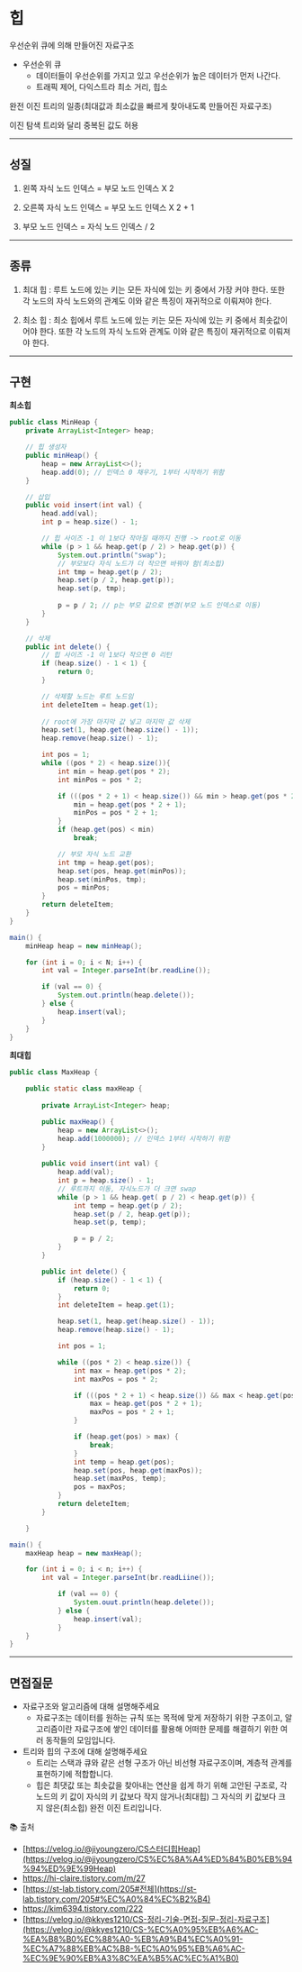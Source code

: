 # 힙

우선순위 큐에 의해 만들어진 자료구조

- 우선순위 큐
    - 데이터들이 우선순위를 가지고 있고 우선순위가 높은 데이터가 먼저 나간다.
    - 트래픽 제어, 다익스트라 최소 거리, 힙소

완전 이진 트리의 일종(최대값과 최소값을 빠르게 찾아내도록 만들어진 자료구조)

이진 탐색 트리와 달리 중복된 값도 허용

---

## 성질

1) 왼쪽 자식 노드 인덱스 = 부모 노드 인덱스 X 2

2) 오른쪽 자식 노드 인덱스 = 부모 노드 인덱스 X 2 + 1

3) 부모 노드 인덱스 = 자식 노드 인덱스 / 2

---

## 종류

1) 최대 힙 : 루트 노드에 있는 키는 모든 자식에 있는 키 중에서 가장 커야 한다. 또한 각 노드의 자식 노드와의 관계도 이와 같은 특징이 재귀적으로 이뤄져야 한다. 

2) 최소 힙 : 최소 힙에서 루트 노드에 있는 키는 모든 자식에 있는 키 중에서 최솟값이어야 한다. 또한 각 노드의 자식 노드와 관계도 이와 같은 특징이 재귀적으로 이뤄져야 한다.  

---

## 구현

**최소힙**

```java
public class MinHeap {
	private ArrayList<Integer> heap;

	// 힙 생성자
	public minHeap() {
		heap = new ArrayList<>();
		heap.add(0); // 인덱스 0 채우기, 1부터 시작하기 위함
	}

	// 삽입
	public void insert(int val) {
		head.add(val);
		int p = heap.size() - 1;

		// 힙 사이즈 -1 이 1보다 작아질 때까지 진행 -> root로 이동
		while (p > 1 && heap.get(p / 2) > heap.get(p)) {
			System.out.println("swap");
			// 부모보다 자식 노드가 더 작으면 바꿔야 함(최소힙)
			int tmp = heap.get(p / 2);
			heap.set(p / 2, heap.get(p));
			heap.set(p, tmp);
	
			p = p / 2; // p는 부모 값으로 변경(부모 노드 인덱스로 이동)
		}
	}

	// 삭제
	public int delete() {
		// 힙 사이즈 -1 이 1보다 작으면 0 리턴
		if (heap.size() - 1 < 1) {
			return 0;
		}

		// 삭제할 노드는 루트 노드임
		int deleteItem = heap.get(1);
		
		// root에 가장 마지막 값 넣고 마지막 값 삭제
		heap.set(1, heap.get(heap.size() - 1));
		heap.remove(heap.size() - 1);

		int pos = 1;
		while ((pos * 2) < heap.size()){
			int min = heap.get(pos * 2);
			int minPos = pos * 2;

			if (((pos * 2 + 1) < heap.size()) && min > heap.get(pos * 2 + 1)) {
				min = heap.get(pos * 2 + 1);
				minPos = pos * 2 + 1;
			}
			if (heap.get(pos) < min) 
				break;

			// 부모 자식 노드 교환
			int tmp = heap.get(pos);
			heap.set(pos, heap.get(minPos));
			heap.set(minPos, tmp);
			pos = minPos;
		}
		return deleteItem;
	}
}

main() {
	minHeap heap = new minHeap();

	for (int i = 0; i < N; i++) {
		int val = Integer.parseInt(br.readLine());

		if (val == 0) {
			System.out.println(heap.delete());
		} else {
			heap.insert(val);
		}
	}
}
```

**최대힙**

```java
public class MaxHeap {

	public static class maxHeap {
		
		private ArrayList<Integer> heap;

		public maxHeap() {
			heap = new ArrayList<>();
			heap.add(1000000); // 인덱스 1부터 시작하기 위함
		}		
	
		public void insert(int val) {
			heap.add(val);
			int p = heap.size() - 1;
			// 루트까지 이동, 자식노드가 더 크면 swap
			while (p > 1 && heap.get( p / 2) < heap.get(p)) {
				int temp = heap.get(p / 2);
				heap.set(p / 2, heap.get(p));
				heap.set(p, temp);

				p = p / 2;
			}
		}

		public int delete() {
			if (heap.size() - 1 < 1) {
				return 0;
			}
			int deleteItem = heap.get(1);

			heap.set(1, heap.get(heap.size() - 1));
			heap.remove(heap.size() - 1);

			int pos = 1;

			while ((pos * 2) < heap.size()) {
				int max = heap.get(pos * 2);
				int maxPos = pos * 2;

				if (((pos * 2 + 1) < heap.size()) && max < heap.get(pos * 2 + 1)) {
					max = heap.get(pos * 2 + 1);
					maxPos = pos * 2 + 1;
				}

				if (heap.get(pos) > max) {
					break;
				}
				int temp = heap.get(pos);
				heap.set(pos, heap.get(maxPos));
				heap.set(maxPos, temp);
				pos = maxPos;
			}
			return deleteItem;
		}

	}

main() {
	maxHeap heap = new maxHeap();

	for (int i = 0; i < n; i++) {
		int val = Integer.parseInt(br.readLiine());

			if (val == 0) {
				System.ouut.println(heap.delete());
			} else {
				heap.insert(val);
			}
	}
}

```

---

## 면접질문

- 자료구조와 알고리즘에 대해 설명해주세요
    - 자료구조는 데이터를 원하는 규칙 또는 목적에 맞게 저장하기 위한 구조이고, 알고리즘이란 자료구조에 쌓인 데이터를 활용해 어떠한 문제를 해결하기 위한 여러 동작들의 모임입니다.
- 트리와 힙의 구조에 대해 설명해주세요
    - 트리는 스택과 큐와 같은 선형 구조가 아닌 비선형 자료구조이며, 계층적 관계를 표현하기에 적합합니다.
    - 힙은 최댓값 또는 최솟값을 찾아내는 연산을 쉽게 하기 위해 고안된 구조로, 각 노드의 키 값이 자식의 키 값보다 작지 않거나(최대힙) 그 자식의 키 값보다 크지 않은(최소힙) 완전 이진 트리입니다.

📚 출처

- [https://velog.io/@jiyoungzero/CS스터디힙Heap](https://velog.io/@jiyoungzero/CS%EC%8A%A4%ED%84%B0%EB%94%94%ED%9E%99Heap)
- https://hi-claire.tistory.com/m/27
- [https://st-lab.tistory.com/205#전체](https://st-lab.tistory.com/205#%EC%A0%84%EC%B2%B4)
- https://kim6394.tistory.com/222
- [https://velog.io/@kkyes1210/CS-정리-기술-면접-질문-정리-자료구조](https://velog.io/@kkyes1210/CS-%EC%A0%95%EB%A6%AC-%EA%B8%B0%EC%88%A0-%EB%A9%B4%EC%A0%91-%EC%A7%88%EB%AC%B8-%EC%A0%95%EB%A6%AC-%EC%9E%90%EB%A3%8C%EA%B5%AC%EC%A1%B0)
